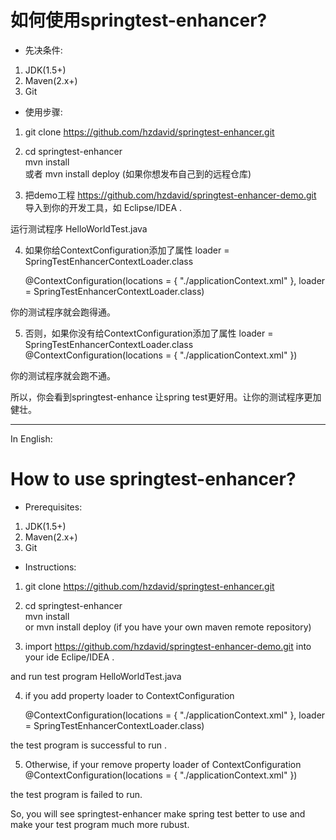 

# 如何使用springtest-enhancer?

- 先决条件:

1. JDK(1.5+) 
2. Maven(2.x+)
3. Git 


- 使用步骤:

1.  git clone https://github.com/hzdavid/springtest-enhancer.git

2.   cd springtest-enhancer    
    mvn install     
    或者 mvn install deploy (如果你想发布自己到的远程仓库)

3.  把demo工程 https://github.com/hzdavid/springtest-enhancer-demo.git 导入到你的开发工具，如  Eclipse/IDEA .

运行测试程序  HelloWorldTest.java

4.  如果你给ContextConfiguration添加了属性 loader = SpringTestEnhancerContextLoader.class   

	@ContextConfiguration(locations = { "./applicationContext.xml" }, loader = SpringTestEnhancerContextLoader.class)

你的测试程序就会跑得通。

5. 否则，如果你没有给ContextConfiguration添加了属性 loader = SpringTestEnhancerContextLoader.class
	@ContextConfiguration(locations = { "./applicationContext.xml" })

你的测试程序就会跑不通。

所以，你会看到springtest-enhance 让spring test更好用。让你的测试程序更加健壮。 
 

***	

In English:


# How to use springtest-enhancer?

- Prerequisites:

1. JDK(1.5+) 
2. Maven(2.x+)
3. Git 


- Instructions:

1.  git clone https://github.com/hzdavid/springtest-enhancer.git

2.  cd springtest-enhancer   
    mvn install   
    or mvn install deploy (if you have your own maven remote repository)

3.  import https://github.com/hzdavid/springtest-enhancer-demo.git into your ide Eclipe/IDEA .

and run test program  HelloWorldTest.java

4.  if you add property loader to  ContextConfiguration

	@ContextConfiguration(locations = { "./applicationContext.xml" }, loader = SpringTestEnhancerContextLoader.class)

the test program is successful to run .

5.  Otherwise, if your remove property loader of  ContextConfiguration    
	@ContextConfiguration(locations = { "./applicationContext.xml" })

the test program is failed to run.

So,  you will see springtest-enhancer make spring test better to use and make your test program much more rubust. 





 